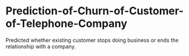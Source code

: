 # Prediction-of-Churn-of-Customer-of-Telephone-Company

Predicted whether existing customer stops doing business or ends the relationship with a company.
